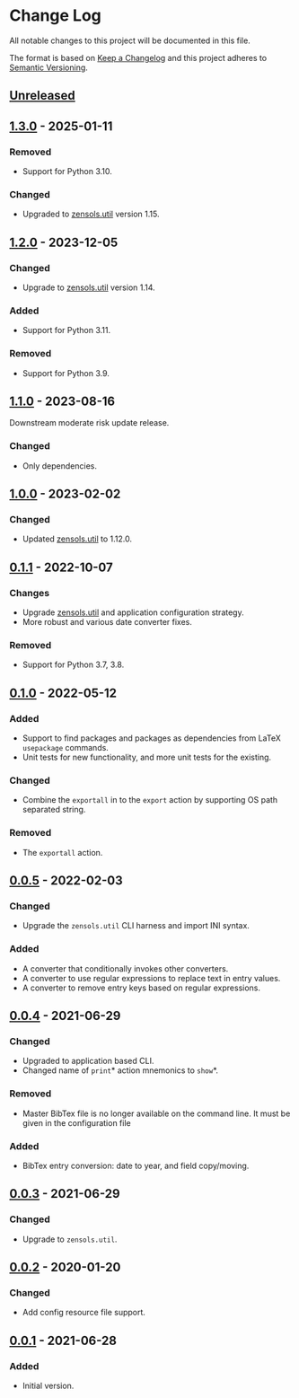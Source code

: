 # Change Log
All notable changes to this project will be documented in this file.

The format is based on [Keep a Changelog](http://keepachangelog.com/)
and this project adheres to [Semantic Versioning](http://semver.org/).


## [Unreleased]


## [1.3.0] - 2025-01-11
### Removed
- Support for Python 3.10.

### Changed
- Upgraded to [zensols.util] version 1.15.


## [1.2.0] - 2023-12-05
### Changed
- Upgrade to [zensols.util] version 1.14.

### Added
- Support for Python 3.11.

### Removed
- Support for Python 3.9.


## [1.1.0] - 2023-08-16
Downstream moderate risk update release.

### Changed
- Only dependencies.


## [1.0.0] - 2023-02-02
### Changed
- Updated [zensols.util] to 1.12.0.


## [0.1.1] - 2022-10-07
### Changes
- Upgrade [zensols.util] and application configuration strategy.
- More robust and various date converter fixes.

### Removed
- Support for Python 3.7, 3.8.


## [0.1.0] - 2022-05-12
### Added
- Support to find packages and packages as dependencies from LaTeX `usepackage`
  commands.
- Unit tests for new functionality, and more unit tests for the existing.

### Changed
- Combine the `exportall` in to the `export` action by supporting OS path
  separated string.

### Removed
- The `exportall` action.



## [0.0.5] - 2022-02-03
### Changed
- Upgrade the `zensols.util` CLI harness and import INI syntax.

### Added
- A converter that conditionally invokes other converters.
- A converter to use regular expressions to replace text in entry values.
- A converter to remove entry keys based on regular expressions.


## [0.0.4] - 2021-06-29
### Changed
- Upgraded to application based CLI.
- Changed name of `print`* action mnemonics to `show`*.

### Removed
- Master BibTex file is no longer available on the command line.  It must be
  given in the configuration file

### Added
- BibTex entry conversion: date to year, and field copy/moving.


## [0.0.3] - 2021-06-29
### Changed
- Upgrade to `zensols.util`.


## [0.0.2] - 2020-01-20
### Changed
- Add config resource file support.


## [0.0.1] - 2021-06-28
### Added
- Initial version.


<!-- links -->
[Unreleased]: https://github.com/plandes/bibstract/compare/v1.3.0...HEAD
[1.3.0]: https://github.com/plandes/bibstract/compare/v1.2.0...v1.3.0
[1.2.0]: https://github.com/plandes/bibstract/compare/v1.1.0...v1.2.0
[1.1.0]: https://github.com/plandes/bibstract/compare/v1.0.0...v1.1.0
[1.0.0]: https://github.com/plandes/bibstract/compare/v0.1.1...v1.0.0
[0.1.1]: https://github.com/plandes/bibstract/compare/v0.1.0...v0.1.1
[0.1.0]: https://github.com/plandes/bibstract/compare/v0.0.5...v0.1.0
[0.0.5]: https://github.com/plandes/bibstract/compare/v0.0.4...v0.0.5
[0.0.4]: https://github.com/plandes/bibstract/compare/v0.0.3...v0.0.4
[0.0.3]: https://github.com/plandes/bibstract/compare/v0.0.2...v0.0.3
[0.0.2]: https://github.com/plandes/bibstract/compare/v0.0.1...v0.0.2
[0.0.1]: https://github.com/plandes/bibstract/compare/v0.0.0...v0.0.1

[zensols.util]: https://github.com/plandes/util
